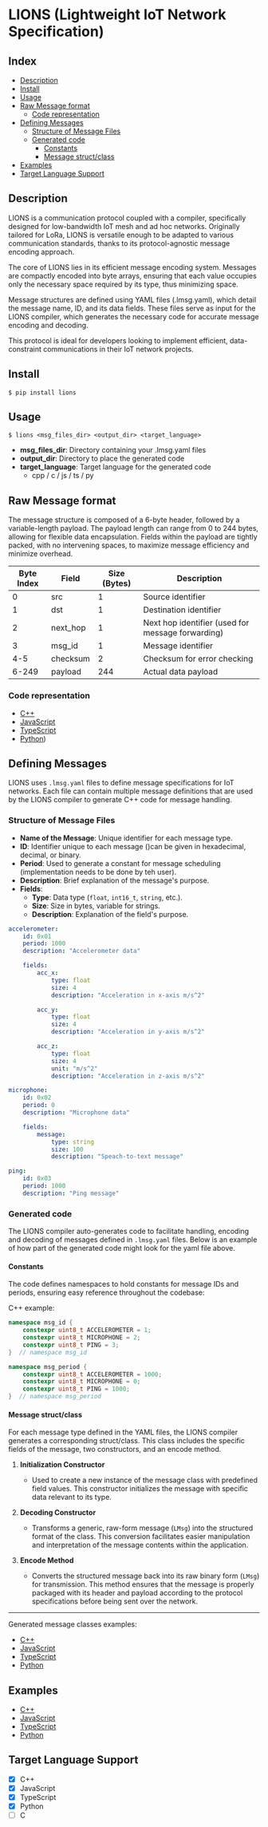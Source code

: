 # LIONS (Lightweight IoT Network Specification)

## Index

<!-- TOC start (generated with https://github.com/derlin/bitdowntoc) -->

-   [Description](#description)
-   [Install](#install)
-   [Usage](#usage)
-   [Raw Message format](#raw-message-format)
    -   [Code representation](#code-representation)
-   [Defining Messages](#defining-messages)
    -   [Structure of Message Files](#structure-of-message-files)
    -   [Generated code](#generated-code)
        -   [Constants](#constants)
        -   [Message struct/class](#message-structclass)
-   [Examples](#examples)
-   [Target Language Support](#target-language-support)
<!-- TOC end -->

<!-- TOC --><a name="lions"></a>

## Description

LIONS is a communication protocol coupled with a compiler, specifically designed for low-bandwidth IoT mesh and ad hoc networks. Originally tailored for LoRa, LIONS is versatile enough to be adapted to various communication standards, thanks to its protocol-agnostic message encoding approach.

The core of LIONS lies in its efficient message encoding system. Messages are compactly encoded into byte arrays, ensuring that each value occupies only the necessary space required by its type, thus minimizing space.

Message structures are defined using YAML files (.lmsg.yaml), which detail the message name, ID, and its data fields. These files serve as input for the LIONS compiler, which generates the necessary code for accurate message encoding and decoding.

This protocol is ideal for developers looking to implement efficient, data-constraint communications in their IoT network projects.

## Install

    $ pip install lions

## Usage

    $ lions <msg_files_dir> <output_dir> <target_language>

-   **msg_files_dir**: Directory containing your .lmsg.yaml files
-   **output_dir**: Directory to place the generated code
-   **target_language**: Target language for the generated code
    -   cpp / c / js / ts / py

## Raw Message format

The message structure is composed of a 6-byte header, followed by a variable-length payload. The payload length can range from 0 to 244 bytes, allowing for flexible data encapsulation. Fields within the payload are tightly packed, with no intervening spaces, to maximize message efficiency and minimize overhead.

| Byte Index | Field    | Size (Bytes) | Description                                       |
| ---------- | -------- | ------------ | ------------------------------------------------- |
| 0          | src      | 1            | Source identifier                                 |
| 1          | dst      | 1            | Destination identifier                            |
| 2          | next_hop | 1            | Next hop identifier (used for message forwarding) |
| 3          | msg_id   | 1            | Message identifier                                |
| 4-5        | checksum | 2            | Checksum for error checking                       |
| 6-249      | payload  | 244          | Actual data payload                               |

### Code representation

-   [C++](https://github.com/ItsNotSoftware/lions/blob/main/examples/c++/generated_code/lions.hpp)
-   [JavaScript](https://github.com/ItsNotSoftware/lions/blob/main/examples/js/generated_code/lions.js)
-   [TypeScript](https://github.com/ItsNotSoftware/lions/blob/main/examples/ts/generated_code/lions.ts)
-   [Python](https://github.com/ItsNotSoftware/lions/blob/Python/examples/python/generated_code/lions_.py))

## Defining Messages

LIONS uses `.lmsg.yaml` files to define message specifications for IoT networks. Each file can contain multiple message definitions that are used by the LIONS compiler to generate C++ code for message handling.

### Structure of Message Files

-   **Name of the Message**: Unique identifier for each message type.
-   **ID**: Identifier unique to each message ()can be given in hexadecimal, decimal, or binary.
-   **Period**: Used to generate a constant for message scheduling (implementation needs to be done by teh user).
-   **Description**: Brief explanation of the message's purpose.
-   **Fields**:
    -   **Type**: Data type (`float`, `int16_t`, `string`, etc.).
    -   **Size**: Size in bytes, variable for strings.
    -   **Description**: Explanation of the field's purpose.

```yaml
accelerometer:
    id: 0x01
    period: 1000
    description: "Accelerometer data"

    fields:
        acc_x:
            type: float
            size: 4
            description: "Acceleration in x-axis m/s^2"

        acc_y:
            type: float
            size: 4
            description: "Acceleration in y-axis m/s^2"

        acc_z:
            type: float
            size: 4
            unit: "m/s^2"
            description: "Acceleration in z-axis m/s^2"

microphone:
    id: 0x02
    period: 0
    description: "Microphone data"

    fields:
        message:
            type: string
            size: 100
            description: "Speach-to-text message"

ping:
    id: 0x03
    period: 1000
    description: "Ping message"
```

### Generated code

The LIONS compiler auto-generates code to facilitate handling, encoding and decoding of messages defined in `.lmsg.yaml` files. Below is an example of how part of the generated code might look for the yaml file above.

#### Constants

The code defines namespaces to hold constants for message IDs and periods, ensuring easy reference throughout the codebase:

C++ example:

```C++
namespace msg_id {
    constexpr uint8_t ACCELEROMETER = 1;
    constexpr uint8_t MICROPHONE = 2;
    constexpr uint8_t PING = 3;
}  // namespace msg_id

namespace msg_period {
    constexpr uint8_t ACCELEROMETER = 1000;
    constexpr uint8_t MICROPHONE = 0;
    constexpr uint8_t PING = 1000;
}  // namespace msg_period
```

#### Message struct/class

For each message type defined in the YAML files, the LIONS compiler generates a corresponding struct/class. This class includes the specific fields of the message, two constructors, and an encode method.

1. **Initialization Constructor**

    - Used to create a new instance of the message class with predefined field values. This constructor initializes the message with specific data relevant to its type.

2. **Decoding Constructor**

    - Transforms a generic, raw-form message (`LMsg`) into the structured format of the class. This conversion facilitates easier manipulation and interpretation of the message contents within the application.

3. **Encode Method**
    - Converts the structured message back into its raw binary form (`LMsg`) for transmission. This method ensures that the message is properly packaged with its header and payload according to the protocol specifications before being sent over the network.

---

Generated message classes examples:

-   [C++](https://github.com/ItsNotSoftware/lions/blob/main/examples/c%2B%2B/generated_code/my_messages_lmsg.hpp)
-   [JavaScript](https://github.com/ItsNotSoftware/lions/blob/main/examples/js/generated_code/my_messages_lmsg.js)
-   [TypeScript](https://github.com/ItsNotSoftware/lions/blob/main/examples/ts/generated_code/my_messages_lmsg.ts)
-   [Python](https://github.com/ItsNotSoftware/lions/blob/main/examples/python/generated_code/my_messages_lmsg.py)

## Examples

-   [C++](https://github.com/ItsNotSoftware/lions/blob/main/examples)
-   [JavaScript](https://github.com/ItsNotSoftware/lions/blob/main/examples/js)
-   [TypeScript](https://github.com/ItsNotSoftware/lions/blob/main/examples/ts)
-   [Python](https://github.com/ItsNotSoftware/lions/blob/main/examples/python)

## Target Language Support

-   [x] C++
-   [x] JavaScript
-   [x] TypeScript
-   [x] Python
-   [ ] C
